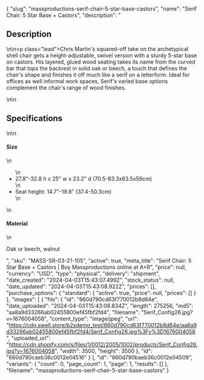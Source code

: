 {
  "slug": "massproductions-serif-chair-5-star-base-castors",
  "name": "Serif Chair: 5 Star Base + Castors",
  "description": "<h2>Description</h2>\n<!-- split -->\n<p class=\"lead\">Chris Martin's squared-off take on the archetypical shell chair gets a height-adjustable, swivel version with a sturdy 5-star base on castors. His layered, glued wood seating takes its name from the curved bar that tops the backrest in solid oak or beech, a touch that defines the chair's shape and finishes it off much like a serif on a letterform. Ideal for offices as well informal work spaces, Serif's varied base options complement the chair's range of wood finishes.  </p>\n<!-- split -->\n<h2>Specifications</h2>\n<!-- split -->\n<h4>Size</h4>\n<ul>\n<li>27.8\"-32.8 h x 25\" w x 23.2\" d (70.5-83.3x63.5x59cm)</li>\n<li>Seat height: 14.7\"-19.8\" (37.4-50.3cm)</li>\n</ul>\n<h4>Material</h4>\n<p>Oak or beech, walnut<br></p>",
  "sku": "MASS-SR-03-21-105",
  "active": true,
  "meta_title": "Serif Chair: 5 Star Base + Castors | Buy Massproductions online at A+R",
  "price": null,
  "currency": "USD",
  "type": "physical",
  "delivery": "shipment",
  "date_created": "2024-04-03T15:43:07.499Z",
  "stock_status": null,
  "date_updated": "2024-04-03T15:43:08.922Z",
  "prices": [],
  "purchase_options": {
    "standard": {
      "active": true,
      "price": null,
      "prices": []
    }
  },
  "images": [
    {
      "file": {
        "id": "660d790cd63f770012b8d64e",
        "date_uploaded": "2024-04-03T15:43:08.834Z",
        "length": 275256,
        "md5": "aa8a9d33266ab02455800ef45fbf2fd4",
        "filename": "Serif_Config26.jpg?v=1676004058",
        "content_type": "image/jpeg",
        "url": "https://cdn.swell.store/b2sdemo_test/660d790cd63f770012b8d64e/aa8a9d33266ab02455800ef45fbf2fd4/Serif_Config26.jpg%3Fv%3D1676004058",
        "uploaded_url": "https://cdn.shopify.com/s/files/1/0012/2005/1002/products/Serif_Config26.jpg?v=1676004058",
        "width": 3500,
        "height": 3500
      },
      "id": "660d790caeb36c0012e04516"
    }
  ],
  "id": "660d790baeb36c0012e04509",
  "variants": {
    "count": 0,
    "page_count": 1,
    "page": 1,
    "results": []
  },
  "filename": "massproductions-serif-chair-5-star-base-castors"
}